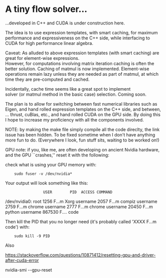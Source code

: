 # A tiny flow solver... 

...developed in C++ and CUDA is under construction here.

The idea is to use expression templates, with smart caching, for maximum performance and expressiveness on the C++ side, while interfacing to CUDA for high performance linear algebra.

Caveat:  As alluded to above expression templates (with smart caching) are great for element-wise expressions.  
However, for computations involving matrix iteration caching is often the better solution.  Caching of matmul is now implemented.
Element-wise operations remain lazy unless they are needed 
as part of matmul, at which time they are pre-computed and cached.

Incidentally, cache time seems like a great spot to implement  
solver (or matmul method in the basic case) selection.  Coming soon.

The plan is to allow for switching between fast numerical libraries such as Eigen, and hand rolled 
expression templates on the C++ side, and between, ... thrust, cuBlas, etc., and hand rolled CUDA on the GPU side.  By doing this I hope to increase my proficiency with all the components involved.


NOTE:  by making the make file simply compile all the code direclty, the link issue has been hidden.  To be fixed sometime when I don't have anything more fun to do.  (Everywhere I look, fun stuff sits, waiting to be worked on!)

GPU note:  if you, like me, are often developing on ancient Nvidia hardware, 
and the GPU ``crashes,'' reset it with the following:

check what is using your GPU memory with:

		sudo fuser -v /dev/nvidia*

Your output will look something like this:

                     USER        PID  ACCESS COMMAND
/dev/nvidia0:        root       1256  F...m  Xorg
                     username   2057  F...m  compiz
                     username   2759  F...m  chrome
                     username   2777  F...m  chrome
                     username   20450 F...m  python
                     username   867530 F.... code

Then kill the PID that you no longer need 
(it's probably called 'XXXX F...m code') with:

		sudo kill -9 PID


  Also

https://stackoverflow.com/questions/10871412/resetting-gpu-and-driver-after-cuda-error

nvidia-smi --gpu-reset
